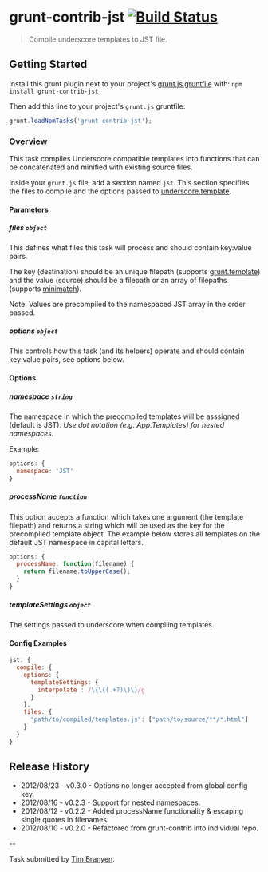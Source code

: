 # grunt-contrib-jst [![Build Status](https://secure.travis-ci.org/gruntjs/grunt-contrib-jst.png?branch=master)](http://travis-ci.org/gruntjs/grunt-contrib-jst)

> Compile underscore templates to JST file.

## Getting Started
Install this grunt plugin next to your project's [grunt.js gruntfile][getting_started] with: `npm install grunt-contrib-jst`

Then add this line to your project's `grunt.js` gruntfile:

```javascript
grunt.loadNpmTasks('grunt-contrib-jst');
```

[grunt]: https://github.com/cowboy/grunt
[getting_started]: https://github.com/cowboy/grunt/blob/master/docs/getting_started.md

### Overview

This task compiles Underscore compatible templates into functions that can be concatenated and minified with existing source files.

Inside your `grunt.js` file, add a section named `jst`. This section specifies the files to compile and the options passed to [underscore.template](http://underscorejs.org/#template).

#### Parameters

##### files ```object```

This defines what files this task will process and should contain key:value pairs.

The key (destination) should be an unique filepath (supports [grunt.template](https://github.com/cowboy/grunt/blob/master/docs/api_template.md)) and the value (source) should be a filepath or an array of filepaths (supports [minimatch](https://github.com/isaacs/minimatch)).

Note: Values are precompiled to the namespaced JST array in the order passed.

##### options ```object```

This controls how this task (and its helpers) operate and should contain key:value pairs, see options below.

#### Options

##### namespace ```string```

The namespace in which the precompiled templates will be asssigned (default is JST).  *Use dot notation (e.g. App.Templates) for nested namespaces.*

Example:
``` javascript
options: {
  namespace: 'JST'
}
```

##### processName ```function```

This option accepts a function which takes one argument (the template filepath) and returns a string which will be used as the key for the precompiled template object.  The example below stores all templates on the default JST namespace in capital letters.

``` javascript
options: {
  processName: function(filename) {
    return filename.toUpperCase();
  }
}
```

##### templateSettings ```object```

The settings passed to underscore when compiling templates.

#### Config Examples

``` javascript
jst: {
  compile: {
    options: {
      templateSettings: {
        interpolate : /\{\{(.+?)\}\}/g
      }
    },
    files: {
      "path/to/compiled/templates.js": ["path/to/source/**/*.html"]
    }
  }
}
```

## Release History

* 2012/08/23 - v0.3.0 - Options no longer accepted from global config key.
* 2012/08/16 - v0.2.3 - Support for nested namespaces.
* 2012/08/12 - v0.2.2 - Added processName functionality & escaping single quotes in filenames.
* 2012/08/10 - v0.2.0 - Refactored from grunt-contrib into individual repo.

--

Task submitted by [Tim Branyen](http://github.com/tbranyen).